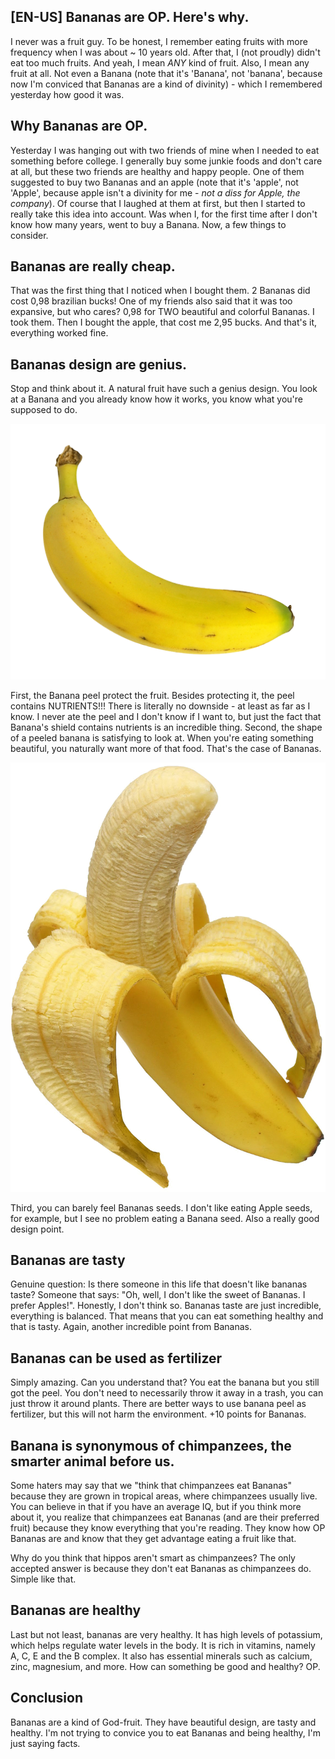 ## [EN-US] Bananas are OP. Here's why.

I never was a fruit guy. To be honest, I remember eating fruits with more frequency when I was about ~ 10 years old. After that, I (not proudly) didn't eat too much
fruits. And yeah, I mean *ANY* kind of fruit. Also, I mean any fruit at all. Not even a Banana (note that it's 'Banana', not 'banana', because now I'm conviced that Bananas are a kind of divinity) - which I remembered yesterday how good it was.

## Why Bananas are OP.

Yesterday I was hanging out with two friends of mine when I needed to eat something before college. I generally buy some junkie foods and don't care at all, but these two friends are healthy and happy people. One of them suggested to buy two Bananas and an apple (note that it's 'apple', not 'Apple', because apple isn't a divinity for me - *not a diss for Apple, the company*). Of course that I laughed at them at first, but then I started to really take this idea into account. Was when I, for the first time after I don't know how many years, went to buy a Banana. Now, a few things to consider.

## Bananas are really cheap.

That was the first thing that I noticed when I bought them. 2 Bananas did cost 0,98 brazilian bucks! One of my friends also said that it was too expansive, but who cares? 0,98 for TWO beautiful and colorful Bananas. I took them. Then I bought the apple, that cost me 2,95 bucks. And that's it, everything worked fine.

## Bananas design are genius.

Stop and think about it. A natural fruit have such a genius design. You look at a Banana and you already know how it works, you know what you're supposed to do.

![alt text](/images/2022-04-28-bananas-are-op/banana.png)

First, the Banana peel protect the fruit. Besides protecting it, the peel contains NUTRIENTS!!! There is literally no downside - at least as far as I know. I never ate the peel and I don't know if I want to, but just the fact that Banana's shield contains nutrients is an incredible thing.
Second, the shape of a peeled banana is satisfying to look at. When you're eating something beautiful, you naturally want more of that food. That's the case of Bananas.

![alt text](/images/2022-04-28-bananas-are-op/peeled_banana.png)

Third, you can barely feel Bananas seeds. I don't like eating Apple seeds, for example, but I see no problem eating a Banana seed. Also a really good design point.

## Bananas are tasty

Genuine question: Is there someone in this life that doesn't like bananas taste? Someone that says: "Oh, well, I don't like the sweet of Bananas. I prefer Apples!". Honestly, I don't think so. Bananas taste are just incredible, everything is balanced. That means that you can eat something healthy and that is tasty. Again, another incredible point from Bananas.

## Bananas can be used as fertilizer

Simply amazing. Can you understand that? You eat the banana but you still got the peel. You don't need to necessarily throw it away in a trash, you can just throw it around plants. There are better ways to use banana peel as fertilizer, but this will not harm the environment. +10 points for Bananas.

## Banana is synonymous of chimpanzees, the smarter animal before us.

Some haters may say that we "think that chimpanzees eat Bananas" because they are grown in tropical areas, where chimpanzees usually live. You can believe in that if you have an average IQ, but if you think more about it, you realize that chimpanzees eat Bananas (and are their preferred fruit) because they know everything that you're reading. They know how OP Bananas are and know that they get advantage eating a fruit like that.

Why do you think that hippos aren't smart as chimpanzees? The only accepted answer is because they don't eat Bananas as chimpanzees do. Simple like that.

## Bananas are healthy

Last but not least, bananas are very healthy. It has high levels of potassium, which helps regulate water levels in the body. It is rich in vitamins, namely A, C, E and the B complex. It also has essential minerals such as calcium, zinc, magnesium, and more. How can something be good and healthy? OP.

## Conclusion

Bananas are a kind of God-fruit. They have beautiful design, are tasty and healthy. I'm not trying to convice you to eat Bananas and being healthy, I'm just saying facts.
